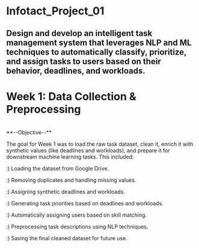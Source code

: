# Infotact_Project_01
## Design and develop an intelligent task management system that leverages NLP and ML techniques to automatically classify, prioritize, and assign tasks to users based on their behavior, deadlines, and workloads.

# Week 1: Data Collection & Preprocessing
<br>
**--Objective--**
<br>

The goal for Week 1 was to load the raw task dataset, clean it, enrich it with synthetic values (like deadlines and workloads), and prepare it for downstream machine learning tasks. This included:
<br>

:) Loading the dataset from Google Drive.
<br>

:) Removing duplicates and handling missing values.
<br>

:) Assigning synthetic deadlines and workloads.
<br>

:) Generating task priorities based on deadlines and workloads.
<br>

:) Automatically assigning users based on skill matching.
<br>

:) Preprocessing task descriptions using NLP techniques.
<br>

:) Saving the final cleaned dataset for future use.
<br>

